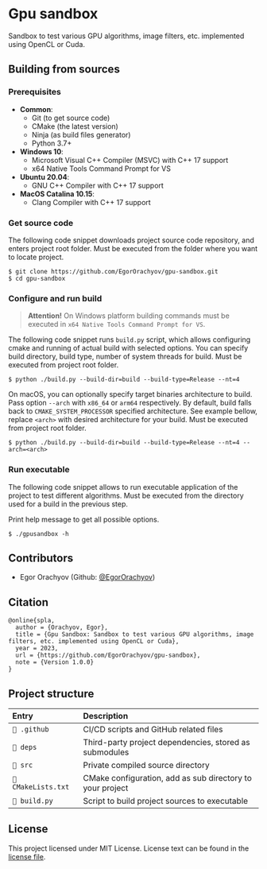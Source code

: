 # Gpu sandbox

Sandbox to test various GPU algorithms, image filters, etc. implemented using OpenCL or Cuda.

## Building from sources

### Prerequisites

- **Common**:
    - Git (to get source code)
    - CMake (the latest version)
    - Ninja (as build files generator)
    - Python 3.7+
- **Windows 10**:
    - Microsoft Visual C++ Compiler (MSVC) with C++ 17 support
    - x64 Native Tools Command Prompt for VS
- **Ubuntu 20.04**:
    - GNU C++ Compiler with C++ 17 support
- **MaсOS Catalina 10.15**:
    - Clang Compiler with C++ 17 support

### Get source code

The following code snippet downloads project source code repository, and enters project root folder. Must be executed
from the folder where you want to locate project.

```shell
$ git clone https://github.com/EgorOrachyov/gpu-sandbox.git
$ cd gpu-sandbox
```

### Configure and run build

> **Attention!** On Windows platform building commands must be executed in `x64 Native Tools Command Prompt for VS`.

The following code snippet runs `build.py` script, which allows configuring cmake and running of actual build with
selected options. You can specify build directory, build type, number of system threads for build.
Must be executed from project root folder.

```shell
$ python ./build.py --build-dir=build --build-type=Release --nt=4
```

On macOS, you can optionally specify target binaries architecture to build. Pass option `--arch`
with `x86_64` or `arm64` respectively. By default, build falls back to `CMAKE_SYSTEM_PROCESSOR` specified architecture.
See example bellow, replace `<arch>` with desired architecture for your build. Must be executed from project root
folder.

```shell
$ python ./build.py --build-dir=build --build-type=Release --nt=4 --arch=<arch>
```

### Run executable

The following code snippet allows to run executable application of the project to test different algorithms.
Must be executed from the directory used for a build in the previous step.

Print help message to get all possible options.

```shell
$ ./gpusandbox -h
```

## Contributors

- Egor Orachyov (Github: [@EgorOrachyov](https://github.com/EgorOrachyov))

## Citation

```ignorelang
@online{spla,
  author = {Orachyov, Egor},
  title = {Gpu Sandbox: Sandbox to test various GPU algorithms, image filters, etc. implemented using OpenCL or Cuda},
  year = 2023,
  url = {https://github.com/EgorOrachyov/gpu-sandbox},
  note = {Version 1.0.0}
}
```

## Project structure

| Entry                  | Description                                                     |
| :--------------------- |:----------------------------------------------------------------|
| `📁 .github`           | CI/CD scripts and GitHub related files                          |
| `📁 deps`              | Third-party project dependencies, stored as submodules          |
| `📁 src`               | Private compiled source directory                               |
| `📄 CMakeLists.txt`    | CMake configuration, add as sub directory to your project       |
| `📄 build.py`          | Script to build project sources to executable                   |

## License

This project licensed under MIT License. License text can be found in the
[license file](https://github.com/EgorOrachyov/gpu-sandbox/blob/master/LICENSE.md).

